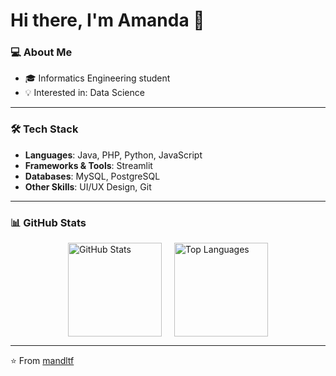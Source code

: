# Hi there, I'm Amanda 👋

### 💻 About Me
- 🎓 Informatics Engineering student
- 💡 Interested in: Data Science

---

### 🛠️ Tech Stack
- **Languages**: Java, PHP, Python, JavaScript  
- **Frameworks & Tools**: Streamlit
- **Databases**: MySQL, PostgreSQL  
- **Other Skills**: UI/UX Design, Git 

---

### 📊 GitHub Stats

<div style="display: flex; justify-content: center; gap: 20px;">
  <img src="https://github-readme-stats.vercel.app/api?username=mandltf&show_icons=true&theme=radical" alt="GitHub Stats" height="150"/>
  <img src="https://github-readme-stats.vercel.app/api/top-langs/?username=mandltfE&layout=compact&theme=radical" alt="Top Languages" height="150"/>
</div>


---

⭐️ From [mandltf](https://github.com/mandltf)
